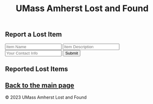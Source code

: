 <!DOCTYPE html>
<html lang="en">
<head>
  <meta charset="UTF-8">
  <meta name="viewport" content="width=device-width, initial-scale=1.0">
  <link rel="stylesheet" href="styles.css">
  <title>Report Lost Items - UMass Amherst Lost and Found</title>
</head>
<body>
  <header>
    <h1>UMass Amherst Lost and Found</h1>
  </header>
  <main>
    <section>
      <h2>Report a Lost Item</h2>
      <form id="report-form">
        <input type="text" id="item-name" placeholder="Item Name" required>
        <input type="text" id="item-description" placeholder="Item Description" required>
        <input type="text" id="contact-info" placeholder="Your Contact Info" required>
        <button type="submit">Submit</button>
      </form>
    </section>
    <section>
      <h2>Reported Lost Items</h2>
      <div id="lost-items-list">
        <!-- Reported lost items will be displayed here -->
      </div>
    </section>
    <section id="main">
      <h2><a href="index.html" class="button">Back to the main page</a></h2>
      <div id="main-page"></div>
    </section>
  </main>
  <footer>
    <p>&copy; 2023 UMass Amherst Lost and Found</p>
  </footer>
  <script src="script.js"></script>
</body>
</html>
